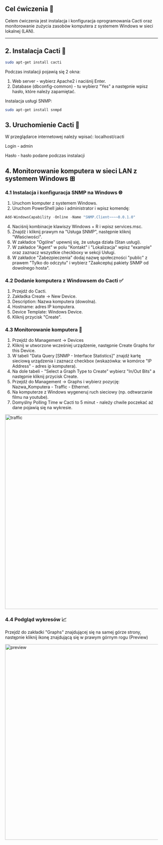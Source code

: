 ## Cel ćwiczenia 📖

Celem ćwiczenia jest instalacja i konfiguracja oprogramowania Cacti oraz monitorowanie zużycia zasobów komputera z systemem Windows w sieci lokalnej (LAN).

---

## 2. Instalacja Cacti 🌵

```bash
sudo apt-get install cacti
```
Podczas instalacji pojawią się 2 okna:
1. Web server - wybierz Apache2 i naciśnij Enter.
2. Database (dbconfig-common) - tu  wybierz "Yes" a następnie wpisz hasło, które należy zapamiętać.

Instalacja usługi SNMP:

```bash
sudo apt-get install snmpd
```

## 3. Uruchomienie Cacti 🚀
W przeglądarce internetowej należy wpisać: localhost/cacti

Login - admin

Hasło - hasło podane podczas instalacji

## 4. Monitorowanie komputera w sieci LAN z systemem Windows ⊞

### 4.1 Instalacja i konfiguracja SNMP na Windows 🌐
1. Uruchom komputer z systemem Windows.
2. Uruchom PowerShell jako i administrator i wpisz komendę:
  ```PowerShell
  Add-WindowsCapability -Online -Name "SNMP.Client~~~~0.0.1.0"
  ```
4. Naciśnij kombinacje klawiszy Windows + R i wpisz services.msc.
5. Znajdź i kliknij prawym na "Usługa SNMP", następnie kliknij "Właściwości".
6. W zakładce "Ogólne" upewnij się, że usługa działa (Stan usługi).
7. W zakładce "Agent" w polu "Kontakt" i "Lokalizacja" wpisz "example" oraz zaznacz wszystkie checkboxy w sekcji Usługi.
8. W zakładce "Zabezpieczenia" dodaj nazwę społeczności "public" z prawem "Tylko do odczytu" i wybierz "Zaakceptuj pakiety SNMP od dowolnego hosta".

### 4.2 Dodanie komputera z Windowsem do Cacti ✅

1. Przejdź do Cacti.
2. Zakładka Create -> New Device.
3. Description:  Nazwa komputera (dowolna).
4. Hostname:  adres IP komputera.
5. Device Template:  Windows Device.
6. Kliknij przycisk "Create".

### 4.3 Monitorowanie komputera 🔎

1. Przejdź do Management -> Devices
2. Kliknij w utworzone wcześniej urządzenie, następnie Create Graphs for this Device.
3. W tabeli "Data Query [SNMP - Interface Statistics]" znajdź kartę sieciową urządzenia i zaznacz checkbox (wskazówka: w komórce "IP Address" - adres ip komputera).
4. Na dole tabeli - "Select a Graph Type to Create" wybierz "In/Out Bits" a następnie kliknij przycisk Create.
5. Przejdź do Management -> Graphs i wybierz pozycję: Nazwa_Komputera - Traffic - Ethernet.
6. Na komputerze z Windows wygeneruj ruch sieciowy (np. odtwarzanie filmu na youtube).
7. Domyślny Polling Time w Cacti to 5 minut - należy chwile poczekać aż dane pojawią się na wykresie.

<img width="639" alt="traffic" src="https://github.com/user-attachments/assets/4e3fc35b-da1e-4ae3-b418-5ecb72592af6" />

### 4.4 Podgląd wykresów 📈

Przejdź do zakładki "Graphs" znajdującej się na samej górze strony, następnie kliknij ikonę znajdującą się w prawym górnym rogu (Preview)

<img width="642" alt="preview" src="https://github.com/user-attachments/assets/4b33e342-c2b3-4b95-a961-fca3031e4025" />


   
